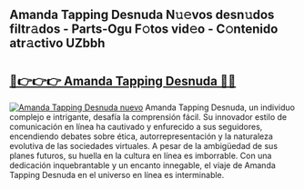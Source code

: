 ## Amanda Tapping Desnuda N𝚞𝚎vos desn𝚞dos filtr𝚊dos - Parts-Ogu F𝚘tos vid𝚎o - C𝚘ntenido atr𝚊ctivo UZbbh

# <h2><a href="http://mb9g7z3.tromn.icu/?c=Amanda+Tapping+Desnuda">🔗👉👉👉 Amanda Tapping Desnuda 🔗🔗</a></h2>

[![Amanda Tapping Desnuda nuevo](https://i.imgur.com/pEAQMta.gif)](http://mb9g7z3.tromn.icu/?c=Amanda+Tapping+Desnuda)
Amanda Tapping Desnuda, un individuo complejo e intrigante, desafía la comprensión fácil. Su innovador estilo de comunicación en línea ha cautivado y enfurecido a sus seguidores, encendiendo debates sobre ética, autorrepresentación y la naturaleza evolutiva de las sociedades virtuales. A pesar de la ambigüedad de sus planes futuros, su huella en la cultura en línea es imborrable. Con una dedicación inquebrantable y un encanto innegable, el viaje de Amanda Tapping Desnuda en el universo en línea es interminable.
